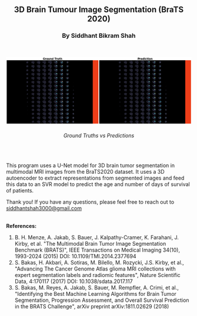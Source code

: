 <h2 font-size:40px align="center">3D Brain Tumour Image Segmentation (BraTS 2020)</h2>

<h3 align="center">By Siddhant Bikram Shah</h3>
<br>

<p align="center">
  <img src="output.png" height = "182" width="600" title="hover text">
</p>

<h6 align="center">Ground Truths vs Predictions</h6>
<br>

This program uses a U-Net model for 3D brain tumor segmentation in multimodal MRI images from the BraTS2020 dataset. It uses a 3D autoencoder to extract representations from segmented images and feed this data to an SVR model to predict the age and number of days of survival of patients.




Thank you! If you have any questions, please feel free to reach out to siddhantshah3000@gmail.com
<br>
<br>

<b>References:</b>

1. B. H. Menze, A. Jakab, S. Bauer, J. Kalpathy-Cramer, K. Farahani, J. Kirby, et al. "The Multimodal Brain Tumor Image Segmentation Benchmark (BRATS)", IEEE Transactions on Medical Imaging 34(10), 1993-2024 (2015) DOI: 10.1109/TMI.2014.2377694 
2. S. Bakas, H. Akbari, A. Sotiras, M. Bilello, M. Rozycki, J.S. Kirby, et al., "Advancing The Cancer Genome Atlas glioma MRI collections with expert segmentation labels and radiomic features", Nature Scientific Data, 4:170117 (2017) DOI: 10.1038/sdata.2017.117
3. S. Bakas, M. Reyes, A. Jakab, S. Bauer, M. Rempfler, A. Crimi, et al., "Identifying the Best Machine Learning Algorithms for Brain Tumor Segmentation, Progression Assessment, and Overall Survival Prediction in the BRATS Challenge", arXiv preprint arXiv:1811.02629 (2018)
